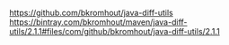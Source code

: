 https://github.com/bkromhout/java-diff-utils
https://bintray.com/bkromhout/maven/java-diff-utils/2.1.1#files/com/github/bkromhout/java-diff-utils/2.1.1